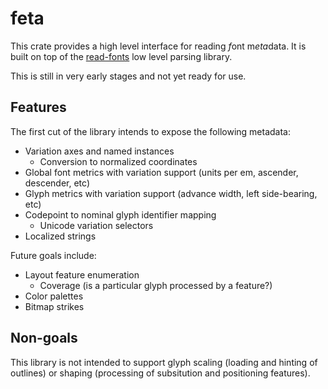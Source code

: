 # feta

This crate provides a high level interface for reading *f*ont m*eta*data. It 
is built on top of the [read-fonts] low level parsing library.

This is still in very early stages and not yet ready for use.

## Features

The first cut of the library intends to expose the following metadata:

* Variation axes and named instances
    * Conversion to normalized coordinates
* Global font metrics with variation support (units per em, ascender, descender, etc)
* Glyph metrics with variation support (advance width, left side-bearing, etc)
* Codepoint to nominal glyph identifier mapping
    * Unicode variation selectors
* Localized strings

Future goals include:

* Layout feature enumeration
    * Coverage (is a particular glyph processed by a feature?)
* Color palettes
* Bitmap strikes

## Non-goals

This library is not intended to support glyph scaling (loading and hinting of outlines) or
shaping (processing of subsitution and positioning features).

[read-fonts]: https://github.com/googlefonts/fontations/tree/main/read-fonts
